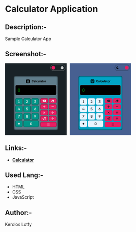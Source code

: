 # Calculator Application

## Description:-

Sample Calculator App

## Screenshot:-

<div style="display: flex; gap: 10px;">
  <img src="media/Screen%20Shot%202025-09-09%20at%2006.07.06.png" alt="Calculator Screenshot" style="width: 40%; height: auto;">
  <img src="media/Screen%20Shot%202025-09-09%20at%2006.07.11.png" alt="Calculator Screenshot" style="width: 40%; height: auto;">
</div>

## Links:-

- **[Calculator](https://keroloslotfy.github.io/Calculator/)**

## Used Lang:-

- HTML
- CSS
- JavaScript

## Author:-

Kerolos Lotfy

